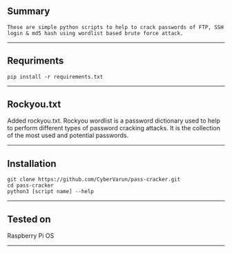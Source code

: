 ## Summary
	These are simple python scripts to help to crack passwords of FTP, SSH login & md5 hash using wordlist based brute force attack.

<hr>

## Requriments
``` 
pip install -r requirements.txt
```

<hr>

## Rockyou.txt
Added rockyou.txt.
Rockyou wordlist is a password dictionary used to help to perform different types of password cracking attacks. It is the collection of the most used and potential passwords.
<hr>

## Installation

```
git clone https://github.com/CyberVarun/pass-cracker.git 
cd pass-cracker
python3 [script name] --help 
```
<hr>

## Tested on 

Raspberry Pi OS
<hr>